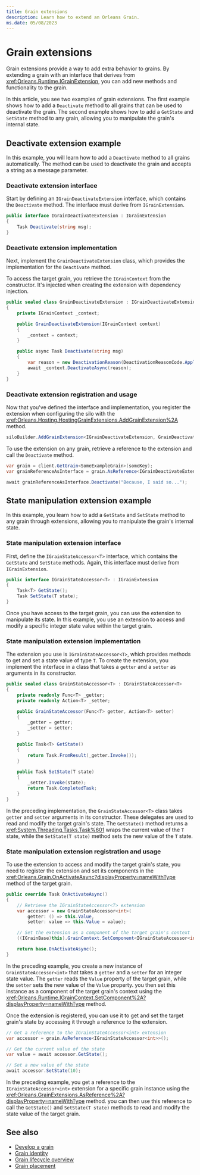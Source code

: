 ```yaml
---
title: Grain extensions
description: Learn how to extend an Orleans Grain.
ms.date: 05/08/2023
---
```


# Grain extensions

Grain extensions provide a way to add extra behavior to grains. By extending a grain with an interface that derives from <xref:Orleans.Runtime.IGrainExtension>, you can add new methods and functionality to the grain.

In this article, you see two examples of grain extensions. The first example shows how to add a `Deactivate` method to all grains that can be used to deactivate the grain. The second example shows how to add a `GetState` and `SetState` method to any grain, allowing you to manipulate the grain's internal state.

## Deactivate extension example

In this example, you will learn how to add a `Deactivate` method to all grains automatically. The method can be used to deactivate the grain and accepts a string as a message parameter.

### Deactivate extension interface

Start by defining an `IGrainDeactivateExtension` interface, which contains the `Deactivate` method. The interface must derive from `IGrainExtension`.

```csharp
public interface IGrainDeactivateExtension : IGrainExtension
{
    Task Deactivate(string msg);
}
```

### Deactivate extension implementation

Next, implement the `GrainDeactivateExtension` class, which provides the implementation for the `Deactivate` method.

To access the target grain, you retrieve the `IGrainContext` from the constructor. It's injected when creating the extension with dependency injection.

```csharp
public sealed class GrainDeactivateExtension : IGrainDeactivateExtension
{
    private IGrainContext _context;

    public GrainDeactivateExtension(IGrainContext context)
    {
        _context = context;
    }

    public async Task Deactivate(string msg)
    {
        var reason = new DeactivationReason(DeactivationReasonCode.ApplicationRequested, msg);
        await _context.DeactivateAsync(reason);
    }
}
```

### Deactivate extension registration and usage

Now that you've defined the interface and implementation, you register the extension when configuring the silo with the <xref:Orleans.Hosting.HostingGrainExtensions.AddGrainExtension%2A> method.

```csharp
siloBuilder.AddGrainExtension<IGrainDeactivateExtension, GrainDeactivateExtension>();
```

To use the extension on any grain, retrieve a reference to the extension and call the `Deactivate` method.

```csharp
var grain = client.GetGrain<SomeExampleGrain>(someKey);
var grainReferenceAsInterface = grain.AsReference<IGrainDeactivateExtension>();

await grainReferenceAsInterface.Deactivate("Because, I said so...");
```

## State manipulation extension example

In this example, you learn how to add a `GetState` and `SetState` method to any grain through extensions, allowing you to manipulate the grain's internal state.

### State manipulation extension interface

First, define the `IGrainStateAccessor<T>` interface, which contains the `GetState` and `SetState` methods. Again, this interface must derive from `IGrainExtension`.

```csharp
public interface IGrainStateAccessor<T> : IGrainExtension
{
    Task<T> GetState();
    Task SetState(T state);
}
```

Once you have access to the target grain, you can use the extension to manipulate its state. In this example, you use an extension to access and modify a specific integer state value within the target grain.

### State manipulation extension implementation

The extension you use is `IGrainStateAccessor<T>`, which provides methods to get and set a state value of type `T`. To create the extension, you implement the interface in a class that takes a `getter` and a `setter` as arguments in its constructor.

```csharp
public sealed class GrainStateAccessor<T> : IGrainStateAccessor<T>
{
    private readonly Func<T> _getter;
    private readonly Action<T> _setter;

    public GrainStateAccessor(Func<T> getter, Action<T> setter)
    {
        _getter = getter;
        _setter = setter;
    }

    public Task<T> GetState()
    {
        return Task.FromResult(_getter.Invoke());
    }

    public Task SetState(T state)
    {
        _setter.Invoke(state);
        return Task.CompletedTask;
    }
}
```

In the preceding implementation, the `GrainStateAccessor<T>` class takes `getter` and `setter` arguments in its constructor. These delegates are used to read and modify the target grain's state. The `GetState()` method returns a <xref:System.Threading.Tasks.Task%601> wraps the current value of the `T` state, while the `SetState(T state)` method sets the new value of the `T` state.

### State manipulation extension registration and usage

To use the extension to access and modify the target grain's state, you need to register the extension and set its components in the <xref:Orleans.Grain.OnActivateAsync?displayProperty=nameWithType> method of the target grain.

```csharp
public override Task OnActivateAsync()
{
    // Retrieve the IGrainStateAccessor<T> extension
    var accessor = new GrainStateAccessor<int>(
        getter: () => this.Value,
        setter: value => this.Value = value);

    // Set the extension as a component of the target grain's context
    ((IGrainBase)this).GrainContext.SetComponent<IGrainStateAccessor<int>>(accessor);

    return base.OnActivateAsync();
}
```

In the preceding example, you create a new instance of `GrainStateAccessor<int>` that takes a `getter` and a `setter` for an integer state value. The `getter` reads the `Value` property of the target grain, while the `setter` sets the new value of the `Value` property. you then set this instance as a component of the target grain's context using the <xref:Orleans.Runtime.IGrainContext.SetComponent%2A?displayProperty=nameWithType> method.

Once the extension is registered, you can use it to get and set the target grain's state by accessing it through a reference to the extension.

```csharp
// Get a reference to the IGrainStateAccessor<int> extension
var accessor = grain.AsReference<IGrainStateAccessor<int>>();

// Get the current value of the state
var value = await accessor.GetState();

// Set a new value of the state
await accessor.SetState(10);
```

In the preceding example, you get a reference to the `IGrainStateAccessor<int>` extension for a specific grain instance using the <xref:Orleans.GrainExtensions.AsReference%2A?displayProperty=nameWithType> method. you can then use this reference to call the `GetState()` and `SetState(T state)` methods to read and modify the state value of the target grain.

## See also

- [Develop a grain](index.md)
- [Grain identity](grain-identity.md)
- [Grain lifecycle overview](grain-lifecycle.md)
- [Grain placement](grain-placement.md)
